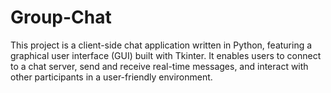 # Group-Chat
This project is a client-side chat application written in Python, featuring a graphical user interface (GUI) built with Tkinter. It enables users to connect to a chat server, send and receive real-time messages, and interact with other participants in a user-friendly environment.
